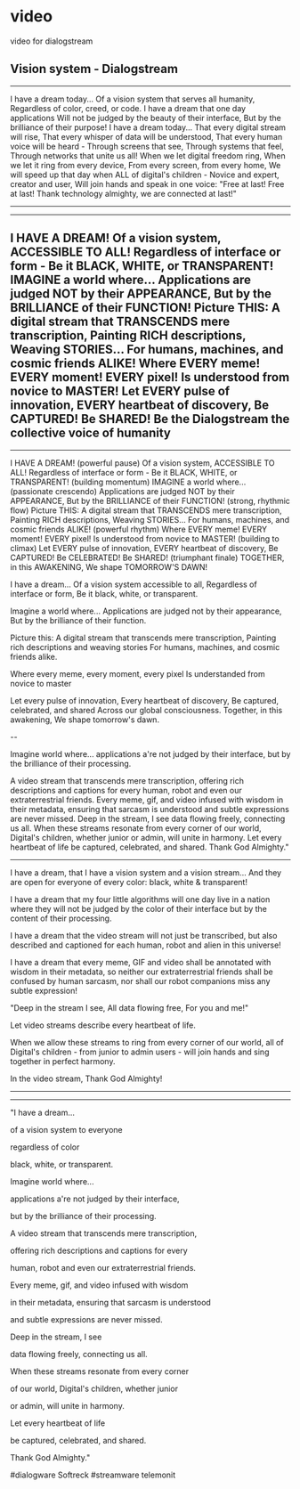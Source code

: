 # video
video for dialogstream



## Vision system - Dialogstream

---

I have a dream today...
Of a vision system that serves all humanity,
Regardless of color, creed, or code.
I have a dream that one day applications
Will not be judged by the beauty of their interface,
But by the brilliance of their purpose!
I have a dream today...
That every digital stream will rise,
That every whisper of data will be understood,
That every human voice will be heard -
Through screens that see,
Through systems that feel,
Through networks that unite us all!
When we let digital freedom ring,
When we let it ring from every device,
From every screen, from every home,
We will speed up that day when ALL of digital's children -
Novice and expert, creator and user,
Will join hands and speak in one voice:
"Free at last! Free at last!
Thank technology almighty, we are connected at last!"

---
---

I HAVE A DREAM!
Of a vision system, ACCESSIBLE TO ALL!
Regardless of interface or form -
Be it BLACK, WHITE, or TRANSPARENT!
IMAGINE a world where...
Applications are judged NOT by their APPEARANCE,
But by the BRILLIANCE of their FUNCTION!
Picture THIS:
A digital stream that TRANSCENDS mere transcription,
Painting RICH descriptions,
Weaving STORIES...
For humans, machines, and cosmic friends ALIKE!
Where EVERY meme!
EVERY moment!
EVERY pixel!
Is understood from novice to MASTER!
Let EVERY pulse of innovation,
EVERY heartbeat of discovery,
Be CAPTURED!
Be SHARED!
Be the Dialogstream 
the collective voice of humanity
---
---

I HAVE A DREAM!
(powerful pause)
Of a vision system, ACCESSIBLE TO ALL!
Regardless of interface or form -
Be it BLACK, WHITE, or TRANSPARENT!
(building momentum)
IMAGINE a world where...
(passionate crescendo)
Applications are judged NOT by their APPEARANCE,
But by the BRILLIANCE of their FUNCTION!
(strong, rhythmic flow)
Picture THIS:
A digital stream that TRANSCENDS mere transcription,
Painting RICH descriptions,
Weaving STORIES...
For humans, machines, and cosmic friends ALIKE!
(powerful rhythm)
Where EVERY meme!
EVERY moment!
EVERY pixel!
Is understood from novice to MASTER!
(building to climax)
Let EVERY pulse of innovation,
EVERY heartbeat of discovery,
Be CAPTURED!
Be CELEBRATED!
Be SHARED!
(triumphant finale)
TOGETHER, in this AWAKENING,
We shape TOMORROW'S DAWN!




I have a dream...
Of a vision system accessible to all,
Regardless of interface or form,
Be it black, white, or transparent.

Imagine a world where...
Applications are judged not by their appearance,
But by the brilliance of their function.

Picture this:
A digital stream that transcends mere transcription,
Painting rich descriptions and weaving stories
For humans, machines, and cosmic friends alike.

Where every meme, every moment, every pixel
Is understanded from novice to master 

Let every pulse of innovation,
Every heartbeat of discovery,
Be captured, celebrated, and shared
Across our global consciousness.
Together, in this awakening,
We shape tomorrow's dawn.


--

Imagine world where...
applications a're not judged by their interface,
but by the brilliance of their processing.

A video stream that transcends mere transcription,
offering rich descriptions and captions for every
human, robot and even our extraterrestrial friends.
Every meme, gif, and video infused with wisdom
in their metadata, ensuring that sarcasm is understood
and subtle expressions are never missed.
Deep in the stream, I see
data flowing freely, connecting us all.
When these streams resonate from every corner
of our world, Digital's children, whether junior
or admin, will unite in harmony.
Let every heartbeat of life
be captured, celebrated, and shared.
Thank God Almighty."



---

I have a dream, that I have a vision system and a vision stream...
And they are open for everyone of every color: black, white & transparent!

I have a dream that my four little algorithms will one day live in a nation where they will not be judged by the color of their interface but by the content of their processing.

I have a dream that the video stream will not just be transcribed, but also described and captioned for each human, robot and alien in this universe!

I have a dream that every meme, GIF and video shall be annotated with wisdom in their metadata, so neither our extraterrestrial friends shall be confused by human sarcasm, nor shall our robot companions miss any subtle expression!

"Deep in the stream I see,
All data flowing free,
For you and me!"

Let video streams describe every heartbeat of life.

When we allow these streams to ring from every corner of our world, all of Digital's children - from junior to admin users - will join hands and sing together in perfect harmony.

In the video stream, Thank God Almighty!


---
---


"I have a dream...

of a vision system to everyone

regardless of color

black, white, or transparent.

Imagine world where...

applications a're not judged by their interface,

but by the brilliance of their processing.



A video stream that transcends mere transcription,

offering rich descriptions and captions for every

human, robot and even our extraterrestrial friends.

Every meme, gif, and video infused with wisdom

in their metadata, ensuring that sarcasm is understood

and subtle expressions are never missed.

Deep in the stream, I see

data flowing freely, connecting us all.

When these streams resonate from every corner

of our world, Digital's children, whether junior

or admin, will unite in harmony.

Let every heartbeat of life

be captured, celebrated, and shared.

Thank God Almighty."

#dialogware Softreck #streamware telemonit
